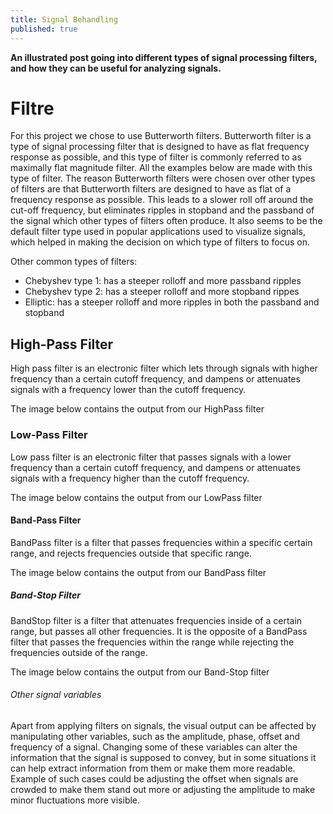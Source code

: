 ```yaml
---
title: Signal Behandling
published: true
---
```




**An illustrated post going into different types of signal processing filters, and how they can be useful for analyzing signals.**

# [](#header-1)Filtre

For this project we chose to use Butterworth filters. Butterworth filter is a type of signal processing filter that is designed to have as flat frequency response as possible, and this type of filter is commonly referred to as maximally flat magnitude filter. All the examples below are made with this type of filter. The reason Butterworth filters were chosen over other types of filters are that Butterworth filters are designed to have as flat of a frequency response as possible. This leads to a slower roll off around the cut-off frequency, but eliminates ripples in stopband and the passband of the signal which other types of filters often produce. It also seems to be the default filter type used in popular applications used to visualize signals, which helped in making the decision on which type of filters to focus on.

Other common types of filters:

* Chebyshev type 1:  has a steeper rolloff and more passband ripples
* Chebyshev type 2:  has a steeper rolloff and more stopband rippes
* Elliptic:  has a steeper rolloff and more ripples in both the passband and stopband

## [](#header-2)High-Pass Filter

High pass filter is an electronic filter which lets through signals with higher frequency than a certain cutoff frequency, and dampens or attenuates signals with a frequency lower than the cutoff frequency.

The image below contains the output from our HighPass filter 


### [](#header-3)Low-Pass Filter

Low pass filter is an electronic filter that passes signals with a lower frequency than a certain cutoff frequency, and dampens or attenuates signals with a frequency higher than the cutoff frequency.

The image below contains the output from our LowPass filter

#### [](#header-4)Band-Pass Filter

BandPass filter is a filter that passes frequencies within a specific certain range, and rejects frequencies outside that specific range.

The image below contains the output from our BandPass filter

##### [](#header-5)Band-Stop Filter

BandStop filter is a filter that attenuates frequencies inside of a certain range, but passes all other frequencies. It is the opposite of a BandPass filter that passes the frequencies within the range while rejecting the frequencies outside of the range.

The image below contains the output from our Band-Stop filter 

###### [](#header-6)Other signal variables

Apart from applying filters on signals, the visual output can be affected by manipulating other variables, such as the amplitude, phase, offset and frequency of a signal. Changing some of these variables can alter the information that the signal is supposed to convey, but in some situations it can help extract information from them or make them more readable. Example of such cases could be adjusting the offset when signals are crowded to make them stand out more or adjusting the amplitude to make minor fluctuations more visible.

